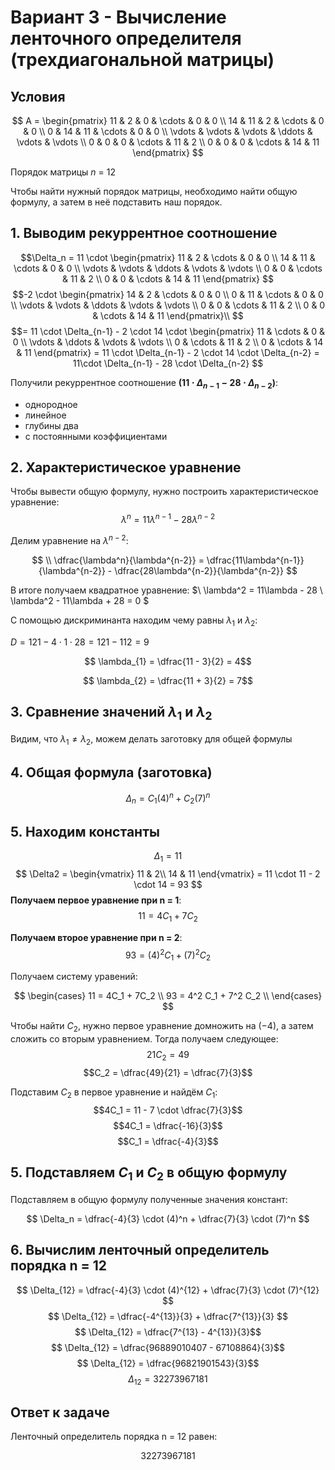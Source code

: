 # Вариант 3 - Вычисление ленточного определителя (трехдиагональной матрицы)
## Условия

$$    
A =     
 \begin{pmatrix}    
  11 & 2 & 0 & \cdots & 0 & 0 \\    
  14 & 11 & 2 & \cdots & 0 & 0 \\    
  0 & 14 & 11 & \cdots & 0 & 0 \\    
  \vdots  & \vdots & \vdots & \ddots & \vdots & \vdots  \\    
  0 & 0 & 0 & \cdots & 11 & 2 \\    
  0 & 0 & 0 & \cdots & 14 & 11     
 \end{pmatrix}    
$$

Порядок матрицы *n* = 12

Чтобы найти нужный порядок матрицы, необходимо найти общую формулу, а затем в неё подставить наш порядок.

## 1. Выводим рекуррентное соотношение

$$\Delta_n = 11 \cdot
\begin{pmatrix}
 11 & 2 & \cdots & 0 & 0 \\
 14 & 11 & \cdots & 0 & 0 \\
 \vdots & \vdots & \ddots & \vdots & \vdots \\
 0 & 0 & \cdots & 11 & 2 \\
 0 & 0 & \cdots & 14 & 11
\end{pmatrix}
$$
$$-2 \cdot
\begin{pmatrix}
 14 & 2 & \cdots & 0 & 0 \\
 0 & 11 & \cdots & 0 & 0 \\
 \vdots & \vdots & \ddots & \vdots & \vdots \\
 0 & 0 & \cdots & 11 & 2 \\
 0 & 0 & \cdots & 14 & 11
\end{pmatrix}\\
$$
$$= 11 \cdot \Delta_{n-1} - 2 \cdot 14 \cdot
\begin{pmatrix}
 11 & \cdots & 0 & 0 \\
 \vdots & \ddots & \vdots & \vdots \\
 0 & \cdots & 11 & 2 \\
 0 & \cdots & 14 & 11
\end{pmatrix}
= 11 \cdot \Delta_{n-1} - 2 \cdot 14 \cdot \Delta_{n-2} = 11\cdot \Delta_{n-1} - 28 \cdot \Delta_{n-2}
$$

Получили рекуррентное соотношение **$(11 \cdot \Delta_{n-1} - 28 \cdot \Delta_{n-2})$**:
* однородное
* линейное
* глубины два
* с постоянными коэффициентами

## 2. Характеристическое уравнение
Чтобы вывести общую формулу, нужно построить характеристическое уравнение:
$$\lambda^n = 11\lambda^{n-1} - 28\lambda^{n-2} $$

Делим уравнение на $\lambda^{n-2}$:

$$
\\
\dfrac{\lambda^n}{\lambda^{n-2}} = \dfrac{11\lambda^{n-1}}{\lambda^{n-2}} - \dfrac{28\lambda^{n-2}}{\lambda^{n-2}}
$$

В итоге получаем квадратное уравнение:
$\\
\lambda^2 = 11\lambda - 28
\\
\lambda^2 - 11\lambda + 28 = 0
$

С помощью дискриминанта находим чему равны $\lambda_{1}$ и $\lambda_{2}$:

$D = 121 - 4 \cdot 1 \cdot 28 = 121 - 112 = 9$

$$ \lambda_{1} = \dfrac{11 - 3}{2} = 4$$

$$ \lambda_{2} = \dfrac{11 + 3}{2} = 7$$

## 3. Сравнение значений $\lambda_{1}$  и $\lambda_{2}$
Видим, что $\lambda_{1} \neq \lambda_{2}$, можем делать заготовку для общей формулы

## 4. Общая формула (заготовка)
$$\Delta_n = С_1(4)^n + С_2(7)^n$$

## 5. Находим константы
$$\Delta_1 = 11 $$
$$
\Delta2 =
\begin{vmatrix} 11 & 2\\
14 & 11
\end{vmatrix}
= 11 \cdot 11 - 2 \cdot 14 = 93
$$
**Получаем первое уравнение при n = 1**: $$11 = 4C_1 + 7C_2$$

**Получаем второе уравнение при n = 2**: $$93 = (4)^2C_1 + (7)^2C_2$$

Получаем систему уравений:

$$
\begin{cases}
11 = 4C_1 + 7C_2 \\
93 = 4^2 C_1 + 7^2 C_2 \\
\end{cases}
$$

Чтобы найти $C_2$, нужно первое уравнение домножить на $(-4)$, а затем сложить со вторым уравнением. Тогда получаем следующее:
$$21C_2 = 49$$
$$C_2 = \dfrac{49}{21} = \dfrac{7}{3}$$

Подставим $C_2$ в первое уравнение и найдём $C_1$:
$$4С_1 = 11 - 7 \cdot \dfrac{7}{3}$$
$$4С_1 = \dfrac{-16}{3}$$
$$С_1 = \dfrac{-4}{3}$$

## 5. Подставляем $С_1$ и $С_2$ в общую формулу
Подставляем в общую формулу полученные значения констант:

$$ \Delta_n = \dfrac{-4}{3} \cdot (4)^n + \dfrac{7}{3} \cdot (7)^n $$

## 6. Вычислим ленточный определитель порядка n = 12
$$ \Delta_{12} = \dfrac{-4}{3} \cdot (4)^{12} + \dfrac{7}{3} \cdot (7)^{12} $$
$$ \Delta_{12} = \dfrac{-4^{13}}{3} + \dfrac{7^{13}}{3} $$
$$ \Delta_{12} = \dfrac{7^{13} - 4^{13}}{3}$$
$$ \Delta_{12} = \dfrac{96889010407 - 67108864}{3}$$
$$ \Delta_{12} = \dfrac{96821901543}{3}$$
$$ \Delta_{12} = 32273967181$$

## Ответ к задаче
Ленточный определитель порядка n = 12 равен:

$$32273967181$$